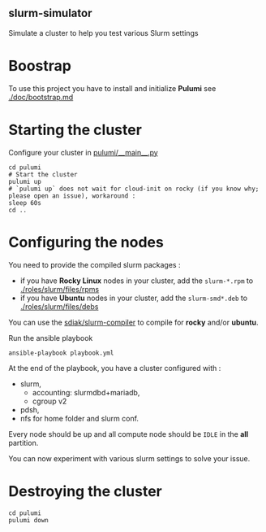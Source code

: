 slurm-simulator
-----------------------

Simulate a cluster to help you test various Slurm settings


# Boostrap

To use this project you have to install and initialize **Pulumi** see [./doc/bootstrap.md](./doc/bootstrap.md)


# Starting the cluster

Configure your cluster in [pulumi/\_\_main\_\_.py](https://github.com/sdiak/slurm-simulator/blob/3fbbdd2db435a5550db914e4850e2009fae14ee0/pulumi/__main__.py#L15-L27)

```shell
cd pulumi
# Start the cluster
pulumi up
# `pulumi up` does not wait for cloud-init on rocky (if you know why; please open an issue), workaround :
sleep 60s
cd ..
```

# Configuring the nodes

You need to provide the compiled slurm packages :

- if you have **Rocky Linux** nodes in your cluster, add the `slurm-*.rpm` to [./roles/slurm/files/rpms](https://github.com/sdiak/slurm-simulator/tree/98d9981571332d54c9bf69af114e83c52685c9cb/roles/slurm/files/rpms)
- if you have **Ubuntu** nodes in your cluster, add the `slurm-smd*.deb` to [./roles/slurm/files/debs](https://github.com/sdiak/slurm-simulator/tree/98d9981571332d54c9bf69af114e83c52685c9cb/roles/slurm/files/debs)

You can use the [sdiak/slurm-compiler](https://github.com/sdiak/slurm-compiler) to compile for **rocky** and/or **ubuntu**.

Run the ansible playbook
```shell
ansible-playbook playbook.yml
```

At the end of the playbook, you have a cluster configured with :

- slurm,
    - accounting: slurmdbd+mariadb,
    - cgroup v2
- pdsh,
- nfs for home folder and slurm conf.

Every node should be up and all compute node should be `IDLE` in the **all** partition.

You can now experiment with various slurm settings to solve your issue.

# Destroying the cluster

```shell
cd pulumi
pulumi down
```
